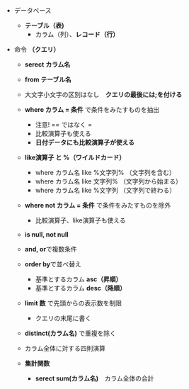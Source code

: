 + データベース
  + **テーブル（表)**  
    + カラム（列）、**レコード（行）**  

+ 命令 **（クエリ）**  
  + **serect カラム名**  
  + **from テーブル名**  
  + 大文字小文字の区別はなし　**クエリの最後には;を付ける**  
  + **where カラム = 条件** で条件をみたすものを抽出 
    + 注意! == ではなく =  
    + 比較演算子も使える
    + **日付データにも比較演算子が使える**
  + **like演算子 と %（ワイルドカード）**
    +  where カラム名 like %文字列% （文字列を含む）
    +  where カラム名 like 文字列% （文字列から始まる）
    +  where カラム名 like %文字列 （文字列で終わる）
  + **where not カラム = 条件** で条件をみたすものを除外
    + 比較演算子、like演算子も使える
  + **is null, not null**
  + **and, or**で複数条件
  + **order by**で並べ替え
    + 基準とするカラム **asc（昇順）**
    + 基準とするカラム **desc（降順）**
  + **limit 数** で先頭からの表示数を制限
    + クエリの末尾に書く
  
  + **distinct(カラム名)** で重複を除く
  + カラム全体に対する四則演算
  + **集計関数**
    + **serect sum(カラム名)**　カラム全体の合計 
